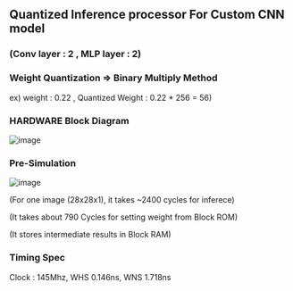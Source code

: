 ## Quantized Inference processor For Custom CNN model 
### (Conv layer : 2 , MLP layer : 2) 


### Weight Quantization => Binary Multiply Method 
ex) weight : 0.22 , Quantized Weight : 0.22 * 256 = 56)



### HARDWARE Block Diagram
![image](https://github.com/user-attachments/assets/b78332e1-0224-418d-9994-154a2dfa60b4)


### Pre-Simulation
![image](https://github.com/user-attachments/assets/f5f25c5f-f7ca-4ac4-9bf5-b89a298f04c5)

(For one image (28x28x1), it takes ~2400 cycles for inferece)

(It takes about 790 Cycles for setting weight from Block ROM)

(It stores intermediate results in Block RAM)

### Timing Spec
Clock : 145Mhz, WHS  0.146ns, WNS  1.718ns
